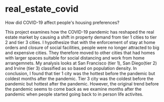 # real_estate_covid

How did COVID-19 affect people's housing preferences?


This project examines how the COVID-19 pandemic has reshaped the real estate market by causing a shift in property demand from tier 1 cities to tier 2 and tier 3 cities. I 
hypothesize that with the enforcement of stay at home orders and closure of social facilities, people were no longer attracted to big and expensive cities. They therefore moved to 
other cities that had homes with larger spaces suitable for social distancing and work from home arrangemnets. 
My analysis looks at San Francisco (tier 1), San Diego(tier 2) and Irvine (tier 3) classified as so based on population density. In conclusion, I found that tier 1 city was the hottest before the pandemic but coldest months after the pandemic. Tier 3 city was
the coldest before the pandemic but hottest after the pandemic. However, the original trend before the pandemic seems to come back as we examine months after the pandemic when people started going back to in person life activites.
